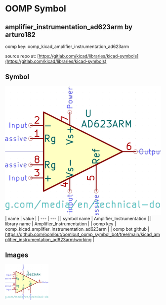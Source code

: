 # OOMP Symbol  
## amplifier_instrumentation_ad623arm  by arturo182  
  
oomp key: oomp_kicad_amplifier_instrumentation_ad623arm  
  
source repo at: [https://gitlab.com/kicad/libraries/kicad-symbols](https://gitlab.com/kicad/libraries/kicad-symbols)  
## Symbol  
  
[![working.png](working_600.png)](working.png)  
| name | value | 
| --- | --- | 
| symbol name | Amplifier_Instrumentation | 
| library name | Amplifier_Instrumentation | 
| oomp key | oomp_kicad_amplifier_instrumentation_ad623arm | 
| oomp bot github | https://github.com/oomlout/oomlout_oomp_symbol_bot/tree/main/kicad_amplifier_instrumentation_ad623arm/working | 
## Images  
  
[![working.png](working_140.png)](working.png)  
